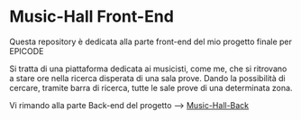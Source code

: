# Music-Hall Front-End

Questa repository è dedicata alla parte front-end del mio progetto finale per EPICODE

Si tratta di una piattaforma dedicata ai musicisti, come me, che si ritrovano a stare ore nella ricerca disperata di una sala prove.
Dando la possibilità di cercare, tramite barra di ricerca, tutte le sale prove di una determinata zona.

Vi rimando alla parte Back-end del progetto --> [Music-Hall-Back]([https://www.genome.gov/](https://github.com/id-Luis00/Music-Hall-Back))


